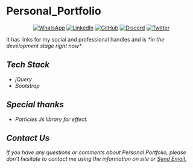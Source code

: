 # Personal_Portfolio

<p align="center">
  <a href="https://wa.me/919529053729"><img src="https://img.shields.io/badge/WhatsApp-25D366?style=for-the-badge&logo=whatsapp&logoColor=white" alt="WhatsApp"/></a>
  <a href="https://www.linkedin.com/in/chetan-raut2003"><img src="https://img.shields.io/badge/LinkedIn-0077B5?style=for-the-badge&logo=linkedin&logoColor=white" alt="LinkedIn"/></a>
  <a href="https://github.com/Chetan-Raut"><img src="https://img.shields.io/badge/GitHub-100000?style=for-the-badge&logo=github&logoColor=white" alt="GitHub"/></a>
  <a href="https://discord.com/users/Chetan_raut2003"><img src="https://img.shields.io/badge/Discord-7289DA?style=for-the-badge&logo=discord&logoColor=white" alt="Discord"/></a>
  <a href="https://twitter.com/Chetanr2003"><img src="https://img.shields.io/badge/Twitter-1DA1F2?style=for-the-badge&logo=twitter&logoColor=white" alt="Twitter"/></a>
</p>

<p>It has links for my social and professional handles and is <em>*in the development stage right now*<em></p>

## Tech Stack

<ul>
<li> jQuery </li>
<li> Bootstrap </li>
</ul>

<!--<img src="" alt="ScreenShot_Chetan-Portfolio"/>-->

## Special thanks

- Particles Js library for effect.


## Contact Us
If you have any questions or comments about Personal Portfolio, please don't hesitate to contact me using the information on site or <a href="mailto:chetan.raut2009@gmail.com?subject=Chetan-Portfolio">Send Email.</a>